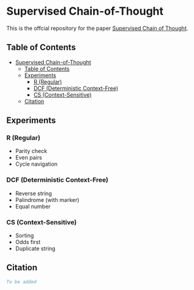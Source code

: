 # Supervised Chain-of-Thought

This is the offcial repository for the paper [Supervised Chain of Thought](https://arxiv.org/pdf/2410.14198).

## Table of Contents

- [Supervised Chain-of-Thought](#supervised-chain-of-thought)
  - [Table of Contents](#table-of-contents)
  - [Experiments](#experiments)
    - [R (Regular)](#r-regular)
    - [DCF (Deterministic Context-Free)](#dcf-deterministic-context-free)
    - [CS (Context-Sensitive)](#cs-context-sensitive)
  - [Citation](#citation)

## Experiments

### R (Regular)

- Parity check
- Even pairs
- Cycle navigation

### DCF (Deterministic Context-Free)

- Reverse string
- Palindrome (with marker)
- Equal number

### CS (Context-Sensitive)

- Sorting
- Odds first
- Duplicate string

## Citation

```bibtex
To be added
```
